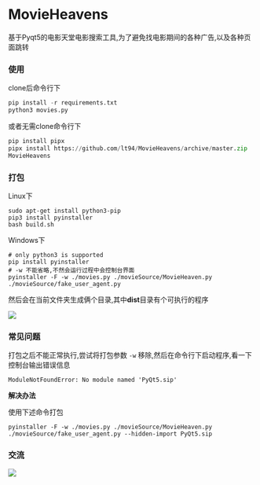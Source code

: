 # MovieHeavens

基于Pyqt5的电影天堂电影搜索工具,为了避免找电影期间的各种广告,以及各种页面跳转

### 使用

clone后命令行下

```python
pip install -r requirements.txt
python3 movies.py
```

或者无需clone命令行下

```python
pip install pipx
pipx install https://github.com/lt94/MovieHeavens/archive/master.zip
MovieHeavens
```

### 打包

Linux下

```shell
sudo apt-get install python3-pip
pip3 install pyinstaller
bash build.sh
```

Windows下

```shell
# only python3 is supported
pip install pyinstaller
# -w 不能省略,不然会运行过程中会控制台界面
pyinstaller -F -w ./movies.py ./movieSource/MovieHeaven.py ./movieSource/fake_user_agent.py
```

然后会在当前文件夹生成俩个目录,其中**dist**目录有个可执行的程序

![](http://ww2.sinaimg.cn/large/d9e82fa4jw1f7nembhbr1g20dq09nna1.gif)


### 常见问题

打包之后不能正常执行,尝试将打包参数 `-w` 移除,然后在命令行下启动程序,看一下控制台输出错误信息

```ModuleNotFoundError: No module named 'PyQt5.sip'```

**解决办法**

使用下述命令打包

```
pyinstaller -F -w ./movies.py ./movieSource/MovieHeaven.py ./movieSource/fake_user_agent.py --hidden-import PyQt5.sip 
```

### 交流

![](./resources/qcode.jpg)
